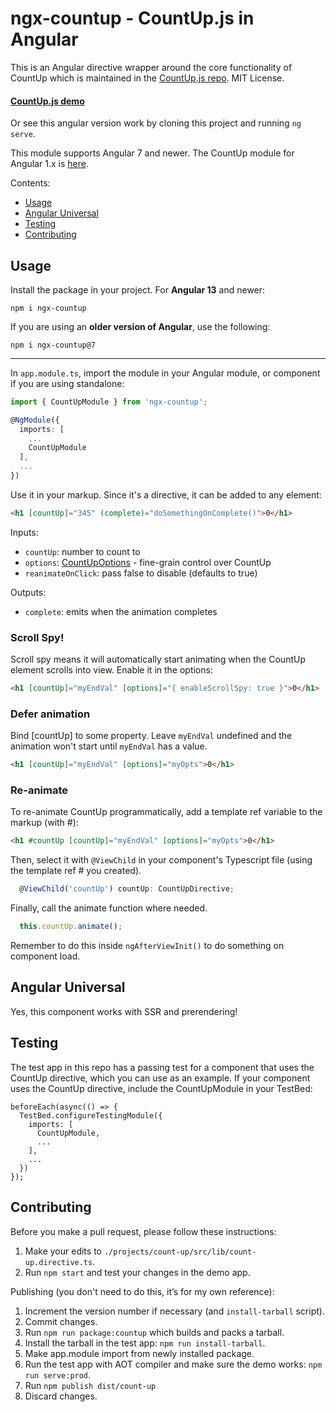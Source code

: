 # ngx-countup - CountUp.js in Angular

This is an Angular directive wrapper around the core functionality of CountUp which is maintained in the [CountUp.js repo](https://github.com/inorganik/countUp.js). MIT License.

#### [CountUp.js demo](http://inorganik.github.io/countUp.js)
Or see this angular version work by cloning this project and running `ng serve`.

This module supports Angular 7 and newer. The CountUp module for Angular 1.x is [here](https://github.com/inorganik/countUp.js-angular1).

Contents:
- [Usage](#usage)
- [Angular Universal](#angular-universal)
- [Testing](#testing)
- [Contributing](#contributing)

## Usage

Install the package in your project. For **Angular 13** and newer:

`npm i ngx-countup`

If you are using an **older version of Angular**, use the following:

`npm i ngx-countup@7`

---

In `app.module.ts`, import the module in your Angular module, or component if you are using standalone:
```ts
import { CountUpModule } from 'ngx-countup';

@NgModule({
  imports: [
    ...
    CountUpModule
  ],
  ...
})
```

Use it in your markup. Since it's a directive, it can be added to any element:
```html
<h1 [countUp]="345" (complete)="doSomethingOnComplete()">0</h1>
```

Inputs:
- `countUp`: number to count to
- `options`: [CountUpOptions](https://github.com/inorganik/countUp.js#options) - fine-grain control over CountUp
- `reanimateOnClick`: pass false to disable (defaults to true)

Outputs:
- `complete`: emits when the animation completes

### Scroll Spy!

Scroll spy means it will automatically start animating when the CountUp element scrolls into view. Enable it in the options:

```html
<h1 [countUp]="myEndVal" [options]="{ enableScrollSpy: true }">0</h1>
```

### Defer animation

Bind [countUp] to some property. Leave `myEndVal` undefined and the animation won't start until `myEndVal` has a value.
```html
<h1 [countUp]="myEndVal" [options]="myOpts">0</h1>
```
### Re-animate

To re-animate CountUp programmatically, add a template ref variable to the markup (with #):

```html
<h1 #countUp [countUp]="myEndVal" [options]="myOpts">0</h1>
```

Then, select it with `@ViewChild` in your component's Typescript file (using the template ref # you created). 

```ts
  @ViewChild('countUp') countUp: CountUpDirective;
```

Finally, call the animate function where needed.

```ts
  this.countUp.animate();
```

Remember to do this inside `ngAfterViewInit()` to do something on component load.

## Angular Universal

Yes, this component works with SSR and prerendering!


## Testing

The test app in this repo has a passing test for a component that uses the CountUp directive, which you can use as an example.  If your component uses the CountUp directive, include the CountUpModule in your TestBed:

```
beforeEach(async(() => {
  TestBed.configureTestingModule({
    imports: [
      CountUpModule,
      ...
    ],
    ...
  })
});
```

## Contributing

Before you make a pull request, please follow these instructions:

1. Make your edits to `./projects/count-up/src/lib/count-up.directive.ts`.
1. Run `npm start` and test your changes in the demo app.

Publishing (you don't need to do this, it&rsquo;s for my own reference):

1. Increment the version number if necessary (and `install-tarball` script).
1. Commit changes.
1. Run `npm run package:countup` which builds and packs a tarball.
1. Install the tarball in the test app: `npm run install-tarball`.
1. Make app.module import from newly installed package.
1. Run the test app with AOT compiler and make sure the demo works: `npm run serve:prod`.
1. Run `npm publish dist/count-up`
1. Discard changes.